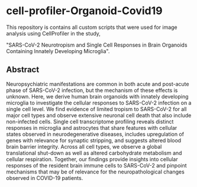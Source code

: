 # cell-profiler-Organoid-Covid19

This repository is contains all custom scripts that were used for image analysis using CellProfiler in the study, 

"SARS-CoV-2 Neurotropism and Single Cell Responses in Brain Organoids Containing Innately Developing Microglia". 

## Abstract

Neuropsychiatric manifestations are common in both acute and post-acute phase of SARS-CoV-2 infection, but the mechanism of these effects is unknown. Here, we derive human brain organoids with innately developing microglia to investigate the cellular responses to SARS-CoV-2 infection on a single cell level. We find evidence of limited tropism to SARS-CoV-2 for all major cell types and observe extensive neuronal cell death that also include non-infected cells. Single cell transcriptome profiling reveals distinct responses in microglia and astrocytes that share features with cellular states observed in neurodegenerative diseases, includes upregulation of genes with relevance for synaptic stripping, and suggests altered blood brain barrier integrity. Across all cell types, we observe a global translational shut-down as well as altered carbohydrate metabolism and cellular respiration. Together, our findings provide insights into cellular responses of the resident brain immune cells to SARS-CoV-2 and pinpoint mechanisms that may be of relevance for the neuropathological changes observed in COVID-19 patients.

